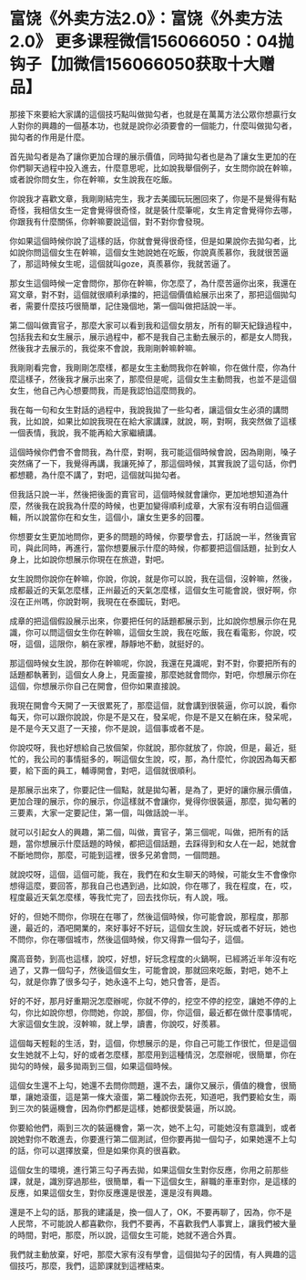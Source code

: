 # 富饶《外卖方法2.0》：富饶《外卖方法2.0》  更多课程微信156066050：04抛钩子【加微信156066050获取十大赠品】

那接下來要給大家講的這個技巧點叫做拋勾者，也就是在萬萬方法公眾你想贏行女人對你的興趣的一個基本功，也就是說你必須要會的一個能力，什麼叫做拋勾者，拋勾者的作用是什麼。

首先拋勾者是為了讓你更加合理的展示價值，同時拋勾者也是為了讓女生更加的在你們聊天過程中投入進去，什麼意思呢，比如說我舉個例子，女生問你說在幹嘛，或者說你問女生，你在幹嘛，女生說我在吃飯。

你說我才喜歡文章，我剛剛結完生，我才去美國玩玩圈回來了，你是不是覺得有點奇怪，我相信女生一定會覺得很奇怪，就是裝什麼筆呢，女生肯定會覺得你去哪，你跟我有什麼關係，你幹嘛要說這個，對不對你會發現。

你如果這個時候你說了這樣的話，你就會覺得很奇怪，但是如果說你去拋勾者，比如說你問這個女生在幹嘛，這個女生她說她在吃飯，你說真羨慕你，我就很苦逼了，那這時候女生呢，這個就叫goze，真羨慕你，我就苦逼了。

那女生這個時候一定會問你，那你在幹嘛，你怎麼了，為什麼苦逼你出來，我還在寫文章，對不對，這個就很順利承擋的，把這個價值給展示出來了，那把這個拋勾者，需要什麼技巧很簡單，記住幾個地，第一個叫做把話說一半。

第二個叫做賣官子，那麼大家可以看到我和這個女朋友，所有的聊天紀錄過程中，包括我去和女生展示，展示過程中，都不是我自己主動去展示的，都是女人問我，然後我才去展示的，我從來不會說，我剛剛幹嘛幹嘛。

我剛剛看完會，我剛剛怎麼樣，都是女生主動問我你在幹嘛，你在做什麼，你為什麼這樣子，然後我才展示出來了，那麼但是呢，這個女生主動問我，也並不是這個女生，他自己內心想要問我，而是我認怕這麼問我的。

我在每一句和女生對話的過程中，我說我拋了一些勾者，讓這個女生必須的講問我，比如說，如果比如說我現在在給大家講課，就說，啊，對啊，我突然做了這樣一個表情，我說，我不能再給大家繼續講。

這個時候你們會不會問我，為什麼，對啊，我可能這個時候會說，因為剛剛，嗓子突然痛了一下，我覺得再講，我讓死掉了，那這個時候，其實我說了這句話，你們都想聽，為什麼不講了，對吧，這個就叫拋勾者。

但我話只說一半，然後把後面的賣官司，這個時候就會讓你，更加地想知道為什麼，然後我在說我為什麼的時候，也更加變得順利成章，大家有沒有明白這個邏輯，所以說當你在和女生，這個小，讓女生更多的回覆。

你想要女生更加地問你，更多的問題的時候，你要學會去，打話說一半，然後賣官司，與此同時，再進行，當你想要展示什麼的時候，你都要把這個話題，扯到女人身上，比如說你想展示你現在在旅遊，對吧。

女生說問你說你在幹嘛，你說，你說，就是你可以說，我在這個，沒幹嘛，然後，成都最近的天氣怎麼樣，正州最近的天氣怎麼樣，這個女生可能會說，很好啊，你沒在正州嗎，你說對啊，我現在在泰國玩，對吧。

成章的把這個假設展示出來，你要把任何的話題都展示到，比如說你想展示你在見識，你可以問這個女生你在幹嘛，這個女生說，我在吃飯，我在看電影，你說，哎呀，這個，這限你，躺在家裡，靜靜地不動，就挺好的。

那這個時候女生說，那你在幹嘛呢，你說，我還在見識呢，對不對，你要把所有的話題都執著到，這個女人身上，見面靈接，那麼她就會問你，對吧，你想展示你在這個，你想展示你自己在開會，但你如果直接說。

我現在開會今天開了一天很累死了，那麼這個，就會講到很裝逼，你可以說，看你每天，你可以跟你說說，你是不是又在，發呆呢，你是不是又在躺在床，發呆呢，是不是今天又逛了一天接，你不是說，這個事或者不是。

你說哎呀，我也好想給自己放個架，你就說，那你就放了，你說，但是，最近，挺忙的，我公司的事情挺多的，啊這個女生說，哎，那，為什麼忙，你說因為每天都要，給下面的員工，輔導開會，對吧，這個就很順利。

是那展示出來了，你要記住一個點，就是拋勾著，是為了，更好的讓你展示價值，更加合理的展示，你的展示，你這樣就不會讓你，覺得你很裝逼，那麼，拋勾著的三要素，大家一定要記住，第一個，叫做話說一半。

就可以引起女人的興趣，第二個，叫做，賣官子，第三個呢，叫做，把所有的話題，當你想展示什麼話題的時候，都把這個話題，去踩得到和女人在一起，她就會不斷地問你，那麼，可能到這裡，很多兄弟會問，一個問題。

就說哎呀，這個，這個可能，我在，我們在和女生聊天的時候，可能女生不會像你想得這麼，要回答，那我自己也遇到過，比如說，你在哪了，我在程度，在，哎，程度最近天氣怎麼樣，等我忙完了，回去找你玩，有人說，哦。

好的，但她不問你，你現在在哪了，然後這個時候，你可能會說，那程度，那那邊，最近的，酒吧開業的，來好事好不好玩，這個女生說，好玩或者不好玩，她也不問你，你在哪個城市，然後這個時候，你又得靠一個勾子，這個。

魔高音勢，到高也這樣，說哎，好想，好玩念程度的火鍋啊，已經將近半年沒有吃過了，又靠一個勾子，然後這個女生，可能會說，那就回來吃飯，對吧，她不上勾，就是你靠了很多勾子，她永遠不上勾，她只會答，是否。

好的不好，那月好重期況怎麼辦呢，你就不停的，挖空不停的挖空，讓她不停的上勾，你比如說你想，你問她，你說，那個，你，你這個，最近都在做什麼事情呢，大家這個女生說，沒幹嘛，就上學，讀書，你說哎，好羨慕。

這個每天輕鬆的生活，對，這個，你想展示的是，你自己可能工作很忙，但是這個女生她就不上勾，好的或者怎麼樣，那麼用到這種情況，怎麼辦呢，很簡單，你在拋勾的時候，最多拋兩到三個，如果這個時候。

這個女生還不上勾，她還不去問你問題，還不去，讓你又展示，價值的機會，很簡單，讓她滾蛋，這是第一條大滾蛋，第二種說你去死，知道吧，我們要給女生，兩到三次的裝逼機會，因為你們都是這樣，她都很愛裝逼，所以說。

你要給他們，兩到三次的裝逼機會，第一次，她不上勾，可能她沒有意識到，或者說她對你不敢進去，你要進行第二個測試，但你要再拋一個勾子，如果她還不上勾的話，你可以選擇放棄，但是如果你真的很喜歡。

這個女生的環境，進行第三勾子再去拋，如果這個女生對你反應，你用之前那些課，就是，識別穿過那些，很簡單，看一下這個女生，辭職的車車對你，是這樣的反應，如果這個女生，對你反應還是很差，還是沒有興趣。

還是不上勾的話，那我的建議是，換一個人了，OK，不要再聊了，因為，你不是人民幣，不可能說人都喜歡你，我們不要再，不喜歡我們人事實上，讓我們被大量的時間，對吧，那麼，所以說，這個女生可能，她就不適合外賣。

我們就主動放棄，好吧，那麼大家有沒有學會，這個拋勾子的因情，有人興趣的這個技巧，那麼，我們，這節課就到這裡結束。